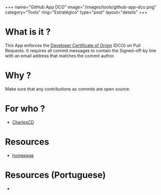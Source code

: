 +++
name="GitHub App DCO"
image="/images/tools/github-app-dco.png"
category="Tools"
ring="Estratégico"
type="post"
layout="details"
+++

# What is it ?
This App enforces the [Developer Certificate of Origin](https://developercertificate.org/) (DCO) on Pull Requests. It requires all commit messages to contain the Signed-off-by line with an email address that matches the commit author.


# Why ?
Make sure that any contributions as commits are open source.

# For who ?
* [CharlesCD](https://charlescd.io/)

# Resources
* [homepage](https://github.com/apps/dco)

# Resources (Portuguese)
* []()
